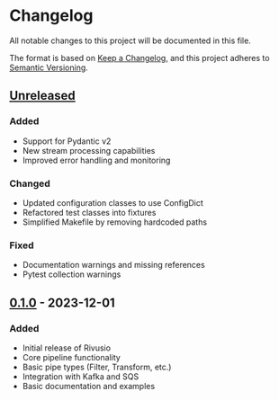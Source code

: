 # Changelog

All notable changes to this project will be documented in this file.

The format is based on [Keep a Changelog](https://keepachangelog.com/en/1.0.0/),
and this project adheres to [Semantic Versioning](https://semver.org/spec/v2.0.0.html).

## [Unreleased]

### Added
- Support for Pydantic v2
- New stream processing capabilities
- Improved error handling and monitoring

### Changed
- Updated configuration classes to use ConfigDict
- Refactored test classes into fixtures
- Simplified Makefile by removing hardcoded paths

### Fixed
- Documentation warnings and missing references
- Pytest collection warnings

## [0.1.0] - 2023-12-01

### Added
- Initial release of Rivusio
- Core pipeline functionality
- Basic pipe types (Filter, Transform, etc.)
- Integration with Kafka and SQS
- Basic documentation and examples

[Unreleased]: https://github.com/zbytealchemy/rivusio/compare/v0.1.0...HEAD
[0.1.0]: https://github.com/zbytealchemy/rivusio/releases/tag/v0.1.0

